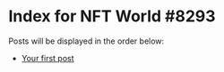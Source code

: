 # Index for NFT World #8293
Posts will be displayed in the order below:

- [Your first post](./001-first.md)

